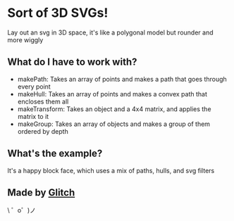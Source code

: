 Sort of 3D SVGs!
=================

Lay out an svg in 3D space, it's like a polygonal model but rounder and more wiggly

What do I have to work with?
----------------------------
- makePath: Takes an array of points and makes a path that goes through every point
- makeHull: Takes an array of points and makes a convex path that encloses them all
- makeTransform: Takes an object and a 4x4 matrix, and applies the matrix to it
- makeGroup: Takes an array of objects and makes a group of them ordered by depth

What's the example?
-------------------
It's a happy block face, which uses a mix of paths, hulls, and svg filters

Made by [Glitch](https://glitch.com/)
-------------------

\ ゜o゜)ノ
